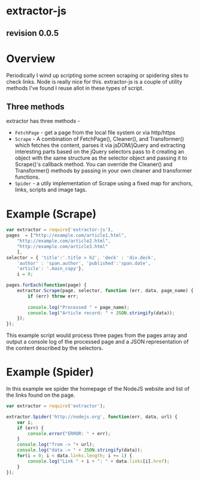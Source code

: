 extractor-js
============
revision 0.0.5
--------------

# Overview

Periodically I wind up scripting some screen scraping or spidering sites to check links.  Node is really nice for this.
extractor-js is a couple of utility methods I've found I reuse allot in these types of script.

## Three methods

extractor has three methods -

* `FetchPage` - get a page from the local file system or via http/https
* `Scrape` - A combination of FetchPage(), Cleaner(), and Transformer() which fetches the content, parses it via 
 jsDOM/jQuery and extracting interesting parts based on the jQuery selectors pass to it creating an object with 
the same structure as the selector object and passing it to Scrape()'s callback method. You can override the Cleaner()
and Transformer() methods by passing in your own cleaner and transformer functions.
* `Spider` - a utily implementation of Scrape using a fixed map for anchors, links, scripts and image tags.

# Example (Scrape)

```javascript
var extractor = require('extractor-js'),
pages  = ["http://example.com/article1.html", 
	"http://example.com/article2.html",
	"http://example.com/article3.html"
	],
selector = { 'title':'.title > h2', 'deck' : 'div.deck',
	'author' : 'span.author', 'published':'span.date',
	'article': '.main_copy'},
	i = 0;

pages.forEach(function(page) {
	extractor.Scrape(page, selector, function (err, data, page_name) {
		if (err) throw err;
		
		console.log("Processed " + page_name);
		console.log("Article record: " + JSON.stringify(data));
	});
});
```

This example script would process three pages from the pages array and output a console log of the processed page 
and a JSON representation of the content described by the selectors.

# Example (Spider)

In this example we spider the homepage of the NodeJS website and list of the links found on the page.

```javascript
var extractor = require('extractor');

extractor.Spider('http://nodejs.org', function(err, data, url) {
	var i;
	if (err) {
		console.error("ERROR: " + err);
	}
	console.log("from -> "+ url);
	console.log("data -> " + JSON.stringify(data));
	for(i = 0; i < data.links.length; i += 1) {
		console.log("Link " + i + ": " + data.links[i].href);
	}
});
```